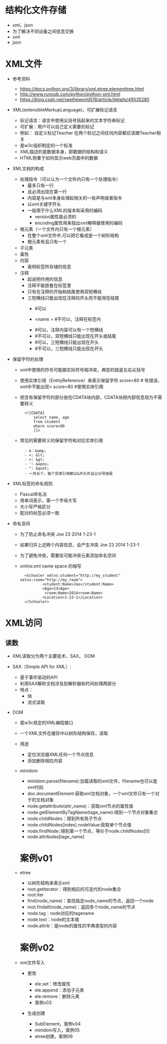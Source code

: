 # 结构化文件存储
- xml，json
- 为了解决不同设备之间信息交换
- xml
- json
# XML文件
- 参考资料
    - https://docs.python.org/3/library/xml.etree.elementtree.html
    - http://www.runoob.com/python/python-xml.html
    - https://blog.csdn.net/seetheworld518/article/details/49535285
    
- XML(extensibleMarkupLanguage)，可扩展标记语言
    - 标记语言：语言中使用尖括号括起来的文本字符串标记
    - 可扩展：用户可以自己定义需要的标记
    - 例如：
            <Teacher>
                自定义标记Teacher
                在两个标记之间任何内容都应该跟Teacher相关
            </Teacher>
    - 是w3c组织制定的一个标准
    - XML描述的是数据本身，即数据的结构和语义
    - HTML侧重于如何显示web页面中的数据
    
- XML文档的构成
    - 处理指令（可以认为一个文件内只有一个处理指令）
        - 最多只有一行
        - 且必须出现在第一行
        - 内容是与xml本身处理起相关的一些声明或者指令
        - 以xml关键字开头
        - 一般用于什么XML的版本和采用的编码
            - version属性是必须的
            - encoding属性用来指出xml解释器使用的编码
    - 根元素（一个文件内只有一个根元素）
        - 在整个xml文件中,可以把它看成是一个树形结构
        - 根元素有且只有一个
    - 子元素
    - 属性
    - 内容
        - 表明标签所存储的信息
    - 注释
        - 起说明作用的信息
        - 注释不能嵌套在标签里
        - 只有在注释的开始和结尾使用双短横线
        - 三短横线只能出现在注释的开头而不能用在结尾
            - <name> <!-- 注释 --> </name>    #可以
            - <name <!-- 注释 -->> </name>    #不可以，注释在标签内
            
            - <!-- 注释 - 内容 -->     #可以，注释内容可以有一个短横线
            - <!-- 注释 -- 内容 -->     #不可以，双短横线只能出现在开头或结尾
            
            - <!--- 注释内容 -->    #可以，三短横线只能出现在开头
            - <!--- 注释内容 --->   #不可以，三短横线只能出现在开头
            
- 保留字符的处理
    - xml中使用的符号可能跟实际符号相冲突，典型的就是左右尖括号
    - 使用实体引用（EntityReference）来表示保留字符
            <score> score>80 </score>    # 有错误，xml中不能出现>
            <score> score&gt;80 </score>    #使用实体引用
            
    - 把含有保留字符的部分放在CDATA块内部，CDATA块把内部信息视为不需要转义
            
            <![CDATA[
                select name, age
                from student
                where score>80
                ]]>
                
    - 常见的需要转义的保留字符和对应实体引用
    
            - &：&amp;
            - <: &lt;
            - >: &gt;
            - ': &apos;
            - ": &quot;
            - 一共五个，每个实体引用都以&开头并且以分号结尾
            
- XML标签的命名规则
    - Pascal命名法
    - 用单词表示，第一个字母大写
    - 大小写严格区分
    - 配对的标签必须一致
  
- 命名空间
    - 为了防止命名冲突
            <Student>
                    <Name>Joe</Name>
                    <Age>23<Age>
                </Student>
                <Room>
                    <Name>2014<Name>
                    <Location>1-23-1</Location>
                </Room>
                
    - 如果归并上述两个内容信息，会产生冲突
            <Schooler>
                    <Name>Joe</Name>
                    <Age>23<Age>
                     <Name>2014<Name>
                    <Location>1-23-1</Location>
            <Schooler>
    - 为了避免冲突，需要给可能冲突元素添加命名空间
    - xmlns:xml name space 的缩写
            
            <Schooler xmlns:student="http://my_student" xmlns:room="http://my_room">
                    <student:Name>Joe</student:Name>
                    <Age>23<Age>
                     <room:Name>2014<room:Name>
                    <Location>1-23-1</Location>
            </Schooler>
            
            
# XML访问
## 读数
- XML读取分为两个主要技术，SAX， DOM
- SAX（Simple API for XML）:
    - 基于事件驱动的API
    - 利用SAX解析文档涉及到解析器和时间处理两部分
    - 特点：
        - 快
        - 流式读取
        
- DOM
    - 是w3c规定的XML编程接口
    - 一个XML文件在缓存中以树形结构保存，读取
    - 用途
        - 定位浏览器XML任何一个节点信息
        - 添加删除相应内容
    - minidom
        - minidom.parse(filename):加载读取的xml文件，filename也可以是xml代码
        - doc.documentElement:获取xml文档对象，一个xml文件只有一个对于的文档对象
        - node.getattribute(attr_name)：获取xml节点的属性值
        - node.getElementByTagName(tage_name):得到一个节点对象集合
        - node.childNodes：得到所有孩子节点
        - node.childNodes[index].nodeValue:获取单个节点值
        - node.firstNode::得到第一个节点，等价于node.childNodes[0]
        - node.attributes[tage_name]
        # 案例v01
        
    - etree
        - 以树形结构来表示xml
        - root.getiterator：得到相应的可迭代的node集合
        - root.iter
        - find(node_name)：查找指定node_name的节点，返回一个node
        - root.findall(node_name)：返回多个node_name的节点
        - node.tag：node对应的tagename
        - node.text：node的文本值
        - node.attrib：是node的属性的字典类型的内容
        # 案例v02
        
    - xml文件写入
        - 更改
            - ele.set：修改属性
            - ele.append：添加子元素
            - ele.remove：删除元素
            - 案例v03
            
        - 生成创建
            - SubElement，案例v04
            - minidom写入，案例05
            - etree创建，案例06
            
        
            